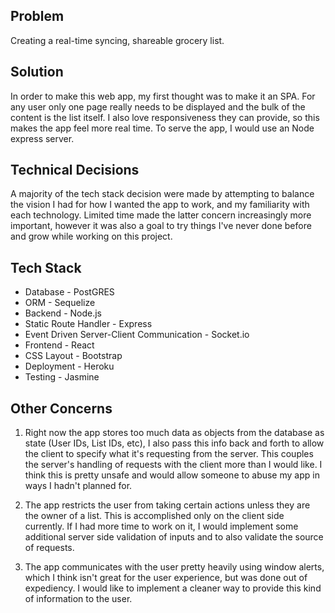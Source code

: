 ## Problem
Creating a real-time syncing, shareable grocery list.

## Solution
In order to make this web app, my first thought was to make it an SPA. For any user only one page really needs to be displayed and the bulk of the content is the list itself. I also love responsiveness they can provide, so this makes the app feel more real time. To serve the app, I would use an Node express server.

## Technical Decisions
A majority of the tech stack decision were made by attempting to balance the vision I had for how I wanted the app to work, and my familiarity with each technology. Limited time made the latter concern increasingly more important, however it was also a goal to try things I've never done before and grow while working on this project.

## Tech Stack
- Database - PostGRES
- ORM - Sequelize
- Backend - Node.js
- Static Route Handler - Express
- Event Driven Server-Client Communication - Socket.io
- Frontend - React
- CSS Layout - Bootstrap
- Deployment - Heroku
- Testing - Jasmine

## Other Concerns
1. Right now the app stores too much data as objects from the database as state (User IDs, List IDs, etc), I also pass this info back and forth to allow the client to specify what it's requesting from the server. This couples the server's handling of requests with the client more than I would like. I think this is pretty unsafe and would allow someone to abuse my app in ways I hadn't planned for.

2. The app restricts the user from taking certain actions unless they are the owner of a list. This is accomplished only on the client side currently. If I had more time to work on it, I would implement some additional server side validation of inputs and to also validate the source of requests.

3. The app communicates with the user pretty heavily using window alerts, which I think isn't great for the user experience, but was done out of expediency. I would like to implement a cleaner way to provide this kind of information to the user.
